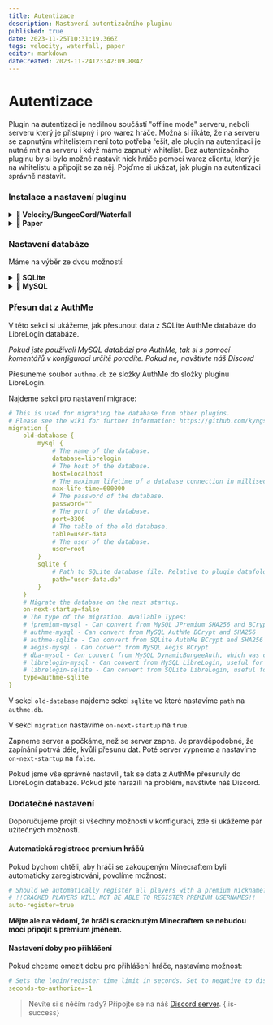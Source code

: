 ```yaml
---
title: Autentizace
description: Nastavení autentizačního pluginu
published: true
date: 2023-11-25T10:31:19.366Z
tags: velocity, waterfall, paper
editor: markdown
dateCreated: 2023-11-24T23:42:09.884Z
---
```


# Autentizace

Plugin na autentizaci je nedílnou součástí "offline mode" serveru, neboli serveru který je přístupný i pro warez hráče.
Možná si říkáte, že na serveru se zapnutým whitelistem není toto potřeba řešit, ale plugin na autentizaci je nutné mít na serveru i když máme zapnutý whitelist. Bez autentizačního pluginu by si bylo možné nastavit nick hráče pomocí warez clientu, který je na whitelistu a připojit se za něj. 
Pojďme si ukázat, jak plugin na autentizaci správně nastavit.

### Instalace a nastavení pluginu

<details>

<summary><b>🚀 Velocity/BungeeCord/Waterfall</b></summary>

Stáhneme si plugin z [Modrinthu] a přesuneme ho do složky plugins. Následně restartujeme server. Ve složce plugins se vytvoří složka `librelogin`.

V ní otevřeme soubor `config.conf` a začneme s konfigurací:

Najdeme sekci:
```yaml
# The authentication servers/worlds, players should be sent to, when not authenticated. On Paper, players will be spawned on the world spawn. THIS SERVERS MUST BE REGISTERED IN THE PROXY CONFIG. IN CASE OF PAPER, THE WORLDS MUST EXIST.
limbo=[
    limbo0,
    limbo1
]
```

Do této sekce vložíme server, na kterém se hráči budou přihlašovat.

**Je nutné, abychom měli vyhrazený server pro přihlašování!**

**TIP:** *Doporučujeme použít odlehčenou verzi serveru jako např. [NanoLimbo]*

Pokud bychom měli server s jménem `auth`, tak tuto sekci upravíme takto:
```yaml
# The authentication servers/worlds, players should be sent to, when not authenticated. On Paper, players will be spawned on the world spawn. THIS SERVERS MUST BE REGISTERED IN THE PROXY CONFIG. IN CASE OF PAPER, THE WORLDS MUST EXIST.
limbo=[
    auth
]
```

Pokračujeme dál a najdeme sekci:
```yaml
# !!WHEN USING PAPER, PUT ALL WORLDS UNDER "root"!!
# On Paper, players will be spawned on the world spawn.
# 
# The servers/worlds player should be sent to when they are authenticated. THE SERVERS MUST BE REGISTERED IN THE PROXY CONFIG. IN CASE OF PAPER, THE WORLDS MUST EXIST.
# The configuration allows configuring forced hosts; the servers/worlds in "root" are used when players do not connect from a forced host. Use § instead of dots.
# See: https://github.com/kyngs/LibrePremium/wiki/Configuring-Servers
pass-through {
    root=[
        lobby1,
        lobby0
    ]
}
```
Do této sekce vložíme server, na který hráči budou přesměrováni po úspěšném přihlášení.

**Tento server nesmí být stejný jako server pro přihlašování!**

Pokud bychom chtěli aby hráči po přihlášení byli posláni na server `lobby`, tak tuto sekci upravíme takto:
```yaml
# !!WHEN USING PAPER, PUT ALL WORLDS UNDER "root"!!
# On Paper, players will be spawned on the world spawn.
# 
# The servers/worlds player should be sent to when they are authenticated. THE SERVERS MUST BE REGISTERED IN THE PROXY CONFIG. IN CASE OF PAPER, THE WORLDS MUST EXIST.
# The configuration allows configuring forced hosts; the servers/worlds in "root" are used when players do not connect from a forced host. Use § instead of dots.
# See: https://github.com/kyngs/LibrePremium/wiki/Configuring-Servers
pass-through {
    root=[
        lobby
    ]
}
```

Pokračujeme dále na [nastavení databáze](#nastavení-databáze).

</details>

<details>

<summary><b>📜 Paper</b></summary>

#### Vytvoření přihlašovacího světu

Stáhneme si plugin [MultiVerse Core] a přesuneme ho do složky plugins.

Zapneme server a vytvoříme si nový svět kde se budou hráči přihlašovat.
Příklad vytvoření světa s názvem `auth`:

```text
/mv create auth normal
```

Svět si upravíme podle gusta, hráči se spawnou na spawnu světa.

**TIP:** *Spawn světa můžeme nastavit pomocí příkazu `/setworldspawn`*

#### Instalace a konfigurace pluginu

Stáhneme si plugin z [Modrinthu] a přesuneme ho do složky plugins. Následně restartujeme server. Ve složce plugins se vytvoří složka `LibreLogin`.

V ní otevřeme soubor `config.conf` a začneme s konfigurací:

Najdeme sekci:
```yaml
# The authentication servers/worlds, players should be sent to, when not authenticated. On Paper, players will be spawned on the world spawn. THIS SERVERS MUST BE REGISTERED IN THE PROXY CONFIG. IN CASE OF PAPER, THE WORLDS MUST EXIST.
limbo=[
    limbo0,
    limbo1
]
```

Do této sekce vložíme svět, ve kterém se hráči budou přihlašovat.

**Je nutné, abychom měli vyhrazený svět pro přihlašování!**

Pokud bychom chtěli použít svět s názvem `auth` který jsme vytvořili v předchhozím kroku, tak tuto sekci upravíme takto:
```yaml
# The authentication servers/worlds, players should be sent to, when not authenticated. On Paper, players will be spawned on the world spawn. THIS SERVERS MUST BE REGISTERED IN THE PROXY CONFIG. IN CASE OF PAPER, THE WORLDS MUST EXIST.
limbo=[
    auth
]
```

Pokračujeme dál a najdeme sekci:
```yaml
# !!WHEN USING PAPER, PUT ALL WORLDS UNDER "root"!!
# On Paper, players will be spawned on the world spawn.
# 
# The servers/worlds player should be sent to when they are authenticated. THE SERVERS MUST BE REGISTERED IN THE PROXY CONFIG. IN CASE OF PAPER, THE WORLDS MUST EXIST.
# The configuration allows configuring forced hosts; the servers/worlds in "root" are used when players do not connect from a forced host. Use § instead of dots.
# See: https://github.com/kyngs/LibrePremium/wiki/Configuring-Servers
pass-through {
    root=[
        lobby1,
        lobby0
    ]
}
```
Do této sekce vložíme svět, ve kterém se hráči spawnou po úspěšném přihlášení.

**Tento svět nesmí být stejný jako svět pro přihlašování!**

Pokud bychom chtěli aby se hráči po přihlášení spawnuli ve světě `world`, tak tuto sekci upravíme takto:
```yaml
# !!WHEN USING PAPER, PUT ALL WORLDS UNDER "root"!!
# On Paper, players will be spawned on the world spawn.
# 
# The servers/worlds player should be sent to when they are authenticated. THE SERVERS MUST BE REGISTERED IN THE PROXY CONFIG. IN CASE OF PAPER, THE WORLDS MUST EXIST.
# The configuration allows configuring forced hosts; the servers/worlds in "root" are used when players do not connect from a forced host. Use § instead of dots.
# See: https://github.com/kyngs/LibrePremium/wiki/Configuring-Servers
pass-through {
    root=[
        world
    ]
}
```

Pokud bychom chtěli, aby se hráči po přihlášení objevili na stejném místě jako ze kterého se odpojili, tak najdeme možnost:
```yaml
# Should we remember the last server/world a player was on? This is not recommended for large networks.
remember-last-server=false
```

A nastavíme ji na `true`:
```yaml
# Should we remember the last server/world a player was on? This is not recommended for large networks.
remember-last-server=true
```

Pokračujeme dále na [nastavení databáze](#nastavení-databáze).

</details>

### Nastavení databáze
Máme na výběr ze dvou možností:

<details>

<summary><b>📁 SQLite</b></summary>

Pokud zvolíme tuto možnost, tak se data hráčů budou ukládat do souboru `user-data.db` ve složce pluginu.
Jelikož je toto defaultní možnost, nemusíme nic nastavovat.

Pokud jsme předtím používali AuthMe, tak je nutné přesunout data, pokračujme dále na [přesun dat](#přesun-dat-z-authme).

</details>

<details>

<summary><b>📁 MySQL</b></summary>

Pokud zvolíme tuto možnost, tak se data hráčů budou ukládat do externí MySQL databáze.

Najdeme sekci pro nastavení MySQL databáze a vyplníme ji:
```yaml
database {
  properties {
    mysql {
      # Název databáze.
      database = librelogin
      # IP databázového serveru.
      host = localhost
      # Maximální doba životnosti připojení k databázi v milisekundách. Pokud nevíte, co děláte, nedotýkejte se této hodnoty.
      max-life-time = 600000
      # Heslo k databázi.
      password = ""
      # Port databázového serveru.
      port = 3306
      # Uživatel databáze.
      user = root
    }
  }
}
```


</details>

### Přesun dat z AuthMe

V této sekci si ukážeme, jak přesunout data z SQLite AuthMe databáze do LibreLogin databáze.

*Pokud jste používali MySQL databázi pro AuthMe, tak si s pomocí komentářů v konfiguraci určitě poradíte. Pokud ne, navštivte náš Discord*

Přesuneme soubor `authme.db` ze složky AuthMe do složky pluginu LibreLogin.

Najdeme sekci pro nastavení migrace:
```yaml
# This is used for migrating the database from other plugins.
# Please see the wiki for further information: https://github.com/kyngs/LibreLogin/wiki/Database-Migration
migration {
    old-database {
        mysql {
            # The name of the database.
            database=librelogin
            # The host of the database.
            host=localhost
            # The maximum lifetime of a database connection in milliseconds. Don't touch this if you don't know what you're doing.
            max-life-time=600000
            # The password of the database.
            password=""
            # The port of the database.
            port=3306
            # The table of the old database.
            table=user-data
            # The user of the database.
            user=root
        }
        sqlite {
            # Path to SQLite database file. Relative to plugin datafolder.
            path="user-data.db"
        }
    }
    # Migrate the database on the next startup.
    on-next-startup=false
    # The type of the migration. Available Types:
    # jpremium-mysql - Can convert from MySQL JPremium SHA256 and BCrypt
    # authme-mysql - Can convert from MySQL AuthMe BCrypt and SHA256
    # authme-sqlite - Can convert from SQLite AuthMe BCrypt and SHA256
    # aegis-mysql - Can convert from MySQL Aegis BCrypt
    # dba-mysql - Can convert from MySQL DynamicBungeeAuth, which was configured to use SHA-512
    # librelogin-mysql - Can convert from MySQL LibreLogin, useful for migrating to a different database
    # librelogin-sqlite - Can convert from SQLite LibreLogin, useful for migrating to a different database
    type=authme-sqlite
}
```

V sekci `old-database` najdeme sekci `sqlite` ve které nastavíme `path` na `authme.db`.

V sekci `migration` nastavíme `on-next-startup` na `true`.

Zapneme server a počkáme, než se server zapne. Je pravděpodobné, že zapínání potrvá déle, kvůli přesunu dat. Poté server vypneme a nastavíme `on-next-startup` na `false`.

Pokud jsme vše správně nastavili, tak se data z AuthMe přesunuly do LibreLogin databáze. Pokud jste narazili na problém, navštivte náš Discord.

### Dodatečné nastavení

Doporučujeme projít si všechny možnosti v konfiguraci, zde si ukážeme pár užitečných možností.

#### Automatická registrace premium hráčů
Pokud bychom chtěli, aby hráči se zakoupeným Minecraftem byli automaticky zaregistrováni, povolíme možnost:
```yaml
# Should we automatically register all players with a premium nickname?
# !!CRACKED PLAYERS WILL NOT BE ABLE TO REGISTER PREMIUM USERNAMES!!
auto-register=true
```
**Mějte ale na vědomí, že hráči s cracknutým Minecraftem se nebudou moci připojit s premium jménem.**

#### Nastavení doby pro přihlášení
Pokud chceme omezit dobu pro přihlášení hráče, nastavíme možnost:
```yaml
# Sets the login/register time limit in seconds. Set to negative to disable.
seconds-to-authorize=-1
```

> Nevíte si s něčím rady? Připojte se na náš [Discord server](https://discord.mcnavody.eu/).
{.is-success}


[Modrinthu]: https://modrinth.com/plugin/libre-login/

[NanoLimbo]: https://www.spigotmc.org/resources/nanolimbo-1-7-1-19.86198/

[MultiVerse Core]: https://ci.onarandombox.com/job/Multiverse-Core/
